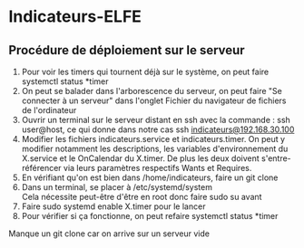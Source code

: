 # Indicateurs-ELFE

## Procédure de déploiement sur le serveur

1. Pour voir les timers qui tournent déjà sur le système, on peut faire systemctl status *timer
2. On peut se balader dans l'arborescence du serveur, on peut faire "Se connecter à un serveur" dans l'onglet Fichier du navigateur de fichiers de l'ordinateur
3. Ouvrir un terminal sur le serveur distant en ssh avec la commande : ssh user@host, ce qui donne dans notre cas ssh indicateurs@192.168.30.100
4. Modifier les fichiers indicateurs.service et indicateurs.timer. On peut y modifier notamment les descriptions, les variables d'environnement du X.service et le OnCalendar du X.timer. De plus les deux doivent s'entre-référencer via leurs paramètres respectifs Wants et Requires.
3. En vérifiant qu'on est bien dans /home/indicateurs, faire un git clone
2. Dans un terminal, se placer à /etc/systemd/system\
Cela nécessite peut-être d'être en root donc faire sudo su avant
4. Faire sudo systemd enable X.timer pour le lancer
5. Pour vérifier si ça fonctionne, on peut refaire systemctl status *timer

Manque un git clone car on arrive sur un serveur vide